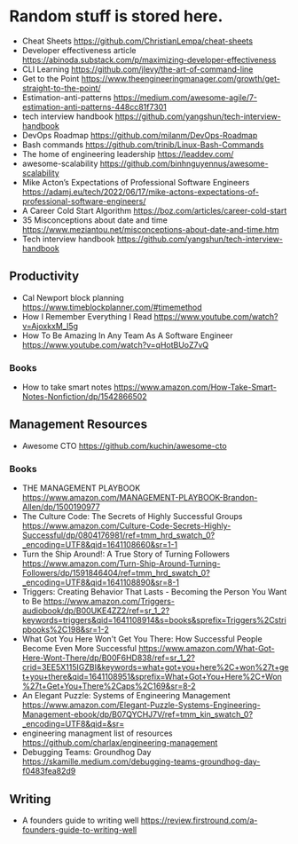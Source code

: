 # Random stuff is stored here.
* Cheat Sheets https://github.com/ChristianLempa/cheat-sheets 
* Developer effectiveness article https://abinoda.substack.com/p/maximizing-developer-effectiveness
* CLI Learning https://github.com/jlevy/the-art-of-command-line
* Get to the Point https://www.theengineeringmanager.com/growth/get-straight-to-the-point/
* Estimation-anti-patterns https://medium.com/awesome-agile/7-estimation-anti-patterns-448cc81f7301
* tech interview handbook https://github.com/yangshun/tech-interview-handbook
* DevOps Roadmap https://github.com/milanm/DevOps-Roadmap
* Bash commands https://github.com/trinib/Linux-Bash-Commands
* The home of engineering leadership https://leaddev.com/ 
* awesome-scalability https://github.com/binhnguyennus/awesome-scalability
* Mike Acton’s Expectations of Professional Software Engineers https://adamj.eu/tech/2022/06/17/mike-actons-expectations-of-professional-software-engineers/
* A Career Cold Start Algorithm https://boz.com/articles/career-cold-start
* 35 Misconceptions about date and time https://www.meziantou.net/misconceptions-about-date-and-time.htm
* Tech interview handbook https://github.com/yangshun/tech-interview-handbook

## Productivity
* Cal Newport block planning https://www.timeblockplanner.com/#timemethod
* How I Remember Everything I Read https://www.youtube.com/watch?v=AjoxkxM_I5g
* How To Be Amazing In Any Team As A Software Engineer https://www.youtube.com/watch?v=qHotBUoZ7vQ
### Books
* How to take smart notes https://www.amazon.com/How-Take-Smart-Notes-Nonfiction/dp/1542866502

## Management Resources
* Awesome CTO https://github.com/kuchin/awesome-cto
### Books
* THE MANAGEMENT PLAYBOOK https://www.amazon.com/MANAGEMENT-PLAYBOOK-Brandon-Allen/dp/1500190977
* The Culture Code: The Secrets of Highly Successful Groups https://www.amazon.com/Culture-Code-Secrets-Highly-Successful/dp/0804176981/ref=tmm_hrd_swatch_0?_encoding=UTF8&qid=1641108660&sr=1-1
* Turn the Ship Around!: A True Story of Turning Followers https://www.amazon.com/Turn-Ship-Around-Turning-Followers/dp/1591846404/ref=tmm_hrd_swatch_0?_encoding=UTF8&qid=1641108890&sr=8-1
* Triggers: Creating Behavior That Lasts - Becoming the Person You Want to Be https://www.amazon.com/Triggers-audiobook/dp/B00UKE4ZZ2/ref=sr_1_2?keywords=triggers&qid=1641108914&s=books&sprefix=Triggers%2Cstripbooks%2C198&sr=1-2
* What Got You Here Won't Get You There: How Successful People Become Even More Successful https://www.amazon.com/What-Got-Here-Wont-There/dp/B00F6HD838/ref=sr_1_2?crid=3EE5X115IGZBI&keywords=what+got+you+here%2C+won%27t+get+you+there&qid=1641108951&sprefix=What+Got+You+Here%2C+Won%27t+Get+You+There%2Caps%2C169&sr=8-2
* An Elegant Puzzle: Systems of Engineering Management https://www.amazon.com/Elegant-Puzzle-Systems-Engineering-Management-ebook/dp/B07QYCHJ7V/ref=tmm_kin_swatch_0?_encoding=UTF8&qid=&sr=
* engineering managment list of resources https://github.com/charlax/engineering-management
* Debugging Teams: Groundhog Day https://skamille.medium.com/debugging-teams-groundhog-day-f0483fea82d9

## Writing
* A founders guide to writing well https://review.firstround.com/a-founders-guide-to-writing-well
